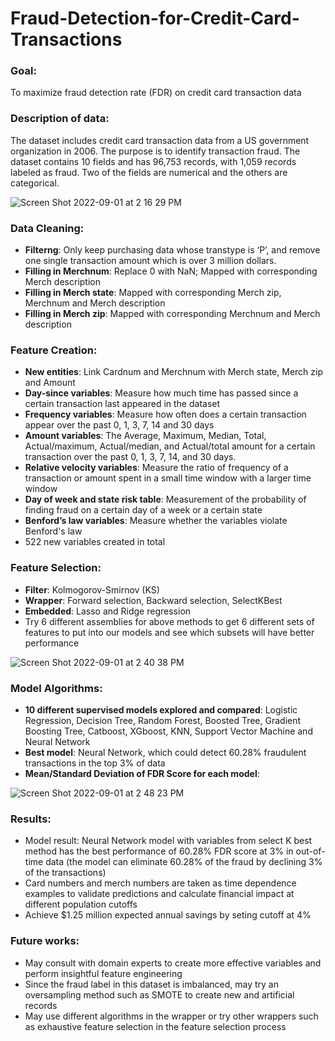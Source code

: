 # Fraud-Detection-for-Credit-Card-Transactions

### Goal: 
To maximize fraud detection rate (FDR) on credit card transaction data 

### Description of data:
The dataset includes credit card transaction data from a US government organization in 2006. The purpose is to identify transaction fraud. The dataset contains 10 fields and has 96,753 records, with 1,059 records labeled as fraud. Two of the fields are numerical and the others are categorical.

![Screen Shot 2022-09-01 at 2 16 29 PM](https://user-images.githubusercontent.com/96958028/188014582-28efdb27-2e40-436b-a979-4ea745222b35.png)

### Data Cleaning:
  - **Filterng**: Only keep purchasing data whose transtype is ‘P’, and remove one single transaction amount which is over 3 million dollars.
  - **Filling in Merchnum**: Replace 0 with NaN; Mapped with corresponding Merch description
  - **Filling in Merch state**: Mapped with corresponding Merch zip, Merchnum and Merch description
  - **Filling in Merch zip**: Mapped with corresponding Merchnum and Merch description

### Feature Creation:
  - **New entities**: Link Cardnum and Merchnum with Merch state, Merch zip and Amount
  - **Day-since variables**: Measure how much time has passed since a certain transaction last appeared in the dataset
  - **Frequency variables**: Measure how often does a certain transaction appear over the past 0, 1, 3, 7, 14 and 30 days
  - **Amount variables**: The Average, Maximum, Median, Total, Actual/maximum, Actual/median, and Actual/total amount for a certain transaction over the past 0, 1, 3, 7, 14, and 30 days. 
  - **Relative velocity variables**: Measure the ratio of frequency of a transaction or amount spent in a small time window with a larger time window
  - **Day of week and state risk table**: Measurement of the probability of finding fraud on a certain day of a week or a certain state
  - **Benford’s law variables**: Measure whether the variables violate Benford's law
  - 522 new variables created in total

### Feature Selection:
  - **Filter**: Kolmogorov-Smirnov (KS)
  - **Wrapper**: Forward selection, Backward selection, SelectKBest
  - **Embedded**: Lasso and Ridge regression
  - Try 6 different assemblies for above methods to get 6 different sets of features to put into our models and see which subsets will have better performance

![Screen Shot 2022-09-01 at 2 40 38 PM](https://user-images.githubusercontent.com/96958028/188017946-e3aba2ad-0beb-4389-9f32-b06013d86922.png)

### Model Algorithms:
  - **10 different supervised models explored and compared**: Logistic Regression, Decision Tree, Random Forest, Boosted Tree, Gradient Boosting Tree, Catboost, XGboost, KNN, Support Vector Machine and Neural Network
  - **Best model**: Neural Network, which could detect 60.28% fraudulent transactions in the top 3% of data
  - **Mean/Standard Deviation of FDR Score for each model**:

![Screen Shot 2022-09-01 at 2 48 23 PM](https://user-images.githubusercontent.com/96958028/188018911-ca6f1297-3b2f-46be-b042-a3de98b0b0c5.png)

### Results:
  - Model result: Neural Network model with variables from select K best method has the best performance of 60.28% FDR score at 3% in out-of-time data (the model can eliminate 60.28% of the fraud by declining 3% of the transactions)
  - Card numbers and merch numbers are taken as time dependence examples to validate predictions and calculate financial impact at different population cutoffs
  - Achieve $1.25 million expected annual savings by seting cutoff at 4%

### Future works:
  - May consult with domain experts to create more effective variables and perform insightful feature engineering
  - Since the fraud label in this dataset is imbalanced, may try an oversampling method such as SMOTE to create new and artificial records
  - May use different algorithms in the wrapper or try other wrappers such as exhaustive feature selection in the feature selection process
